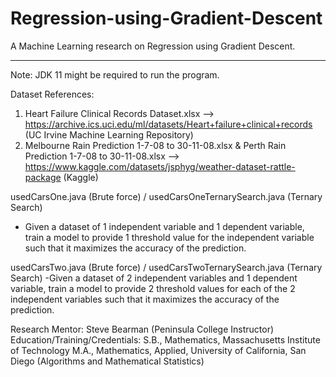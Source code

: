 # Regression-using-Gradient-Descent
A Machine Learning research on Regression using Gradient Descent.

___________________________________________________________________________________________________________________________________________________________

Note: JDK 11 might be required to run the program.

Dataset References:
1. Heart Failure Clinical Records Dataset.xlsx --> https://archive.ics.uci.edu/ml/datasets/Heart+failure+clinical+records (UC Irvine Machine Learning Repository)
2. Melbourne Rain Prediction 1-7-08 to 30-11-08.xlsx & Perth Rain Prediction 1-7-08 to 30-11-08.xlsx --> https://www.kaggle.com/datasets/jsphyg/weather-dataset-rattle-package (Kaggle)

usedCarsOne.java (Brute force) / usedCarsOneTernarySearch.java (Ternary Search)
- Given a dataset of 1 independent variable and 1 dependent variable, train a model to provide 1 threshold value for the independent variable such that it maximizes the accuracy of the prediction.

usedCarsTwo.java (Brute force) / usedCarsTwoTernarySearch.java (Ternary Search)
-Given a dataset of 2 independent variables and 1 dependent variable, train a model to provide 2 threshold values for each of the 2 independent variables such that it maximizes the accuracy of the prediction.

Research Mentor: Steve Bearman (Peninsula College Instructor)
Education/Training/Credentials:
S.B., Mathematics, Massachusetts Institute of Technology
M.A., Mathematics, Applied, University of California, San Diego (Algorithms and Mathematical Statistics)
